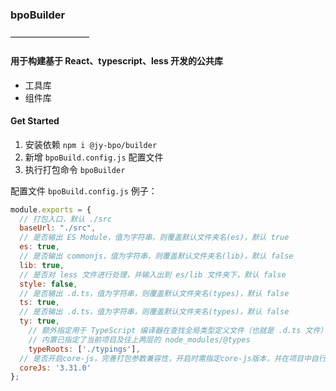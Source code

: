 ### bpoBuilder

—————————

#### 用于构建基于 React、typescript、less 开发的公共库

- 工具库
- 组件库

#### Get Started

1. 安装依赖 `npm i @jy-bpo/builder`
2. 新增 `bpoBuild.config.js` 配置文件
3. 执行打包命令 `bpoBuilder`

配置文件 `bpoBuild.config.js` 例子：

```js
module.exports = {
  // 打包入口，默认 ./src
  baseUrl: "./src",
  // 是否输出 ES Module，值为字符串，则覆盖默认文件夹名(es)，默认 true
  es: true,
  // 是否输出 commonjs，值为字符串，则覆盖默认文件夹名(lib)，默认 false
  lib: true,
  // 是否对 less 文件进行处理，并输入出到 es/lib 文件夹下，默认 false
  style: false,
  // 是否输出 .d.ts，值为字符串，则覆盖默认文件夹名(types)，默认 false
  ts: true,
  // 是否输出 .d.ts，值为字符串，则覆盖默认文件夹名(types)，默认 false
  ty: true,
	// 额外指定用于 TypeScript 编译器在查找全局类型定义文件（也就是 .d.ts 文件）时应该搜索的目录，
	// 内置已指定了当前项目及往上两层的 node_modules/@types
	typeRoots: ['./typings'],
  // 是否开启core-js，完善打包参数兼容性，开启时需指定core-js版本，并在项目中自行添加core-js依赖，默认false
  coreJs: '3.31.0'
};
```
